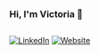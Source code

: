 ### Hi, I'm Victoria 👋

##

[![LinkedIn](https://img.shields.io/badge/LinkedIn-0077B5?style=for-the-badge&logo=linkedin&logoColor=white)](https://www.linkedin.com/in/victoria-markuson/)
[![Website](https://img.shields.io/badge/Website-009578?style=for-the-badge&logo=googlechrome&logoColor=white)](https://victoriamarkuson.com/)


<!--
**vmarkuson/vmarkuson** is a ✨ _special_ ✨ repository because its `README.md` (this file) appears on your GitHub profile.


